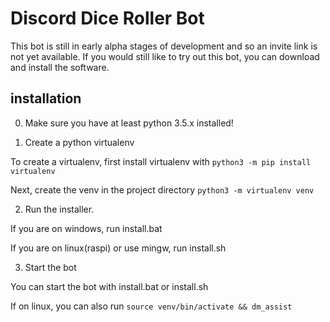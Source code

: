 # Discord Dice Roller Bot

This bot is still in early alpha stages of development and so an invite link is not yet available.  If you would still like to try out this bot, you can download and install the software.

## installation

0. Make sure you have at least python 3.5.x installed!

1. Create a python virtualenv

To create a virtualenv, first install virtualenv with `python3 -m pip install virtualenv`

Next, create the venv in the project directory `python3 -m virtualenv venv`

2. Run the installer.

If you are on windows, run install.bat

If you are on linux(raspi) or use mingw, run install.sh

3. Start the bot

You can start the bot with install.bat or install.sh

If on linux, you can also run `source venv/bin/activate && dm_assist`
